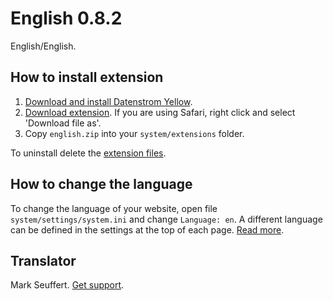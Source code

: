English 0.8.2
=============
English/English.

## How to install extension

1. [Download and install Datenstrom Yellow](https://github.com/datenstrom/yellow/).
2. [Download extension](https://github.com/datenstrom/yellow-extensions/raw/master/zip/english.zip). If you are using Safari, right click and select 'Download file as'.
3. Copy `english.zip` into your `system/extensions` folder.

To uninstall delete the [extension files](update.ini).

## How to change the language

To change the language of your website,  open file `system/settings/system.ini` and change `Language: en`. A different language can be defined in the settings at the top of each page. [Read more](https://developers.datenstrom.se/help/adjusting-system#system-settings).

## Translator

Mark Seuffert. [Get support](https://developers.datenstrom.se/help/support).
